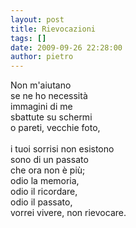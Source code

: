 ```yaml
---
layout: post
title: Rievocazioni
tags: []
date: 2009-09-26 22:28:00
author: pietro
---
```

Non m'aiutano<br/>se ne ho necessità<br/>immagini di me<br/>sbattute su schermi<br/>o pareti, vecchie foto,<br/><br/>i tuoi sorrisi non esistono<br/>sono di un passato<br/>che ora non è più;<br/>odio la memoria,<br/>odio il ricordare,<br/>odio il passato,<br/>vorrei vivere, non rievocare.
